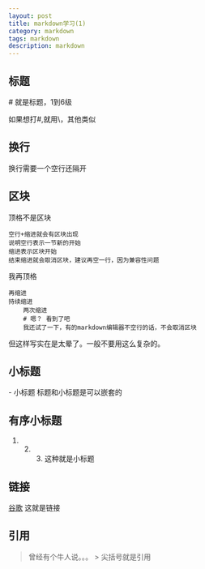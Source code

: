 ```yaml
---
layout: post
title: markdown学习(1)
category: markdown
tags: markdown
description: markdown
---
```



## 标题
\# 就是标题，1到6级

如果想打\#,就用\\，其他类似

## 换行
换行需要一个空行还隔开

## 区块
顶格不是区块

    空行+缩进就会有区块出现
    说明空行表示一节新的开始
    缩进表示区块开始
    结束缩进就会取消区块，建议再空一行，因为兼容性问题
    
我再顶格

    再缩进
    持续缩进
        两次缩进
        # 嗯？ 看到了吧
        我还试了一下，有的markdown编辑器不空行的话，不会取消区块
        

但这样写实在是太晕了。一般不要用这么复杂的。

## 小标题
\- 小标题
标题和小标题是可以嵌套的

## 有序小标题
1. 2. 3. 这种就是小标题

## 链接
[谷歌](www.google.com)   这就是链接

## 引用
> 曾经有个牛人说。。。
\> 尖括号就是引用